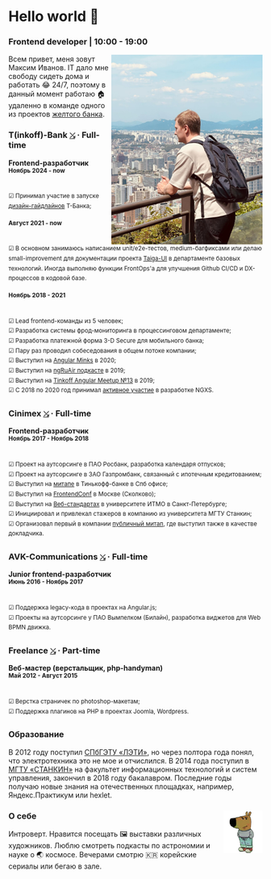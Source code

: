 # Hello world 👋

### Frontend developer | 10:00 - 19:00

<img src="https://raw.githubusercontent.com/splincode/splincode/refs/heads/main/assets/south-korea4.jpg" width="300" align="right">

Всем привет, меня зовут Максим Иванов. IT дало мне свободу сидеть дома и работать 😂 24/7, поэтому в данный момент работаю 🏠 удаленно в команде одного из проектов
<a href="https://en.wikipedia.org/wiki/T-Bank" target="_blank">желтого банка</a>.

### T(inkoff)-Bank <a href="https://www.tbank.ru/" target="_blank"><code>⤯</code></a> · Full-time

**Frontend-разработчик** <br><sup><b>Ноябрь 2024 - now</b></sup> <br>
<span title="Инструменты, с которыми начал работать">
<code><img alt="" height="17px" src="https://cdn.svgporn.com/logos/react.svg" align="center" /></code>
<code><img alt="" height="17px" src="https://cdn.svgporn.com/logos/docusaurus.svg" align="center" /></code>
</span>

<sup>☑ Принимал участие в запуске [дизайн-гайдлайнов](https://design.tbank.ru/) Т-Банка;</sup><br>

<sup><b>Август 2021 - now</b></sup> <br>
<span title="Инструменты, с которыми начал работать">
<code><img alt="" height="17px" src="https://cdn.svgporn.com/logos/github-icon.svg" align="center" /></code>
<code><img alt="" height="17px" src="https://cdn.svgporn.com/logos/figma.svg" align="center" /></code>
<code><img alt="" height="17px" src="https://cdn.svgporn.com/logos/nx.svg" align="center" /></code>
<code><img alt="" height="17px" src="https://cdn.svgporn.com/logos/angular-icon.svg" align="center" /></code>
<code><img alt="" height="17px" src="https://cdn.svgporn.com/logos/less.svg" align="center" /></code>
<code><img alt="" height="17px" src="https://cdn.svgporn.com/logos/playwright.svg" align="center" /></code>
</span>

<sup>☑ В основном занимаюсь написанием unit/e2e-тестов, medium-багфиксами или делаю small-improvement для документации
проекта [Taiga-UI](https://taiga-ui.dev/) в департаменте базовых технологий. Иногда выполняю функции FrontOps'а для
улучшения Github CI/CD и DX-процессов в кодовой базе.</sup>

<sup><b>Ноябрь 2018 - 2021</b></sup> <br>
<span title="Инструменты, с которыми начал работать">
<code><img alt="" height="17px" src="https://cdn.svgporn.com/logos/gitlab.svg" align="center" /></code>
<code><img alt="" height="17px" src="https://cdn.svgporn.com/logos/docker-icon.svg" align="center" /></code>
<code><img alt="" height="17px" src="https://v6.angular.io/assets/images/logos/angular/shield-large.svg" align="center" /></code>
<code><img alt="" height="17px" src="https://cdn.svgporn.com/logos/sass.svg" align="center" /></code>
<code><img alt="" height="17px" src="https://v9.material.angular.io/assets/img/angular-material-logo.svg" align="center" /></code>
<code><img alt="" height="17px" src="https://cdn.svgporn.com/logos/lerna.svg" align="center" /></code>
<code><img alt="" height="17px" src="https://user-images.githubusercontent.com/1283734/83267345-6c14e180-a207-11ea-95fb-eebcf1b1c3b3.png" align="center" /></code>
<code><img alt="" height="17px" src="https://cdn.svgporn.com/logos/jest.svg" align="center" /></code>
<code><img alt="" height="17px" src="https://cdn.svgporn.com/logos/cypress-icon.svg" align="center" /></code>
</span>

<sup>☑ Lead frontend-команды из 5 человек;</sup> <br> <sup>☑ Разработка системы фрод-мониторинга в процессинговом
департаменте;</sup> <br> <sup>☑ Разработка платежной форма 3-D Secure для мобильного банка;</sup> <br> <sup>☑ Пару раз
проводил собеседования в общем потоке компании;</sup> <br> <sup>☑ Выступил на
[Angular Minks](https://www.youtube.com/watch?v=BtVHm0FJIRA&ab_channel=AngularMinsk) в 2020;</sup> <br><sup>☑ Выступил
на [ngRuAir подкасте](https://m.youtube.com/watch?v=0OT8O4gj6ak) в 2019;</sup><br> <sup>☑ Выступил на
[Tinkoff Angular Meetup №13](https://meetup.tbank.ru/event/angular-meetup-13/) в 2019;</sup> <br><sup>☑ С 2018 по 2020
год принимал [активное участие](https://github.com/ngxs/store/graphs/contributors) в разработке NGXS.</sup>

### Cinimex <a href="https://cinimex.ru/" target="_blank"><code>⤯</code></a> · Full-time

**Frontend-разработчик** <br> 
<sup><b>Ноябрь 2017 - Ноябрь 2018</b></sup> <br>
<span title="Инструменты, с которыми начал работать">
<code><img alt="" height="17px" src="https://cdn.svgporn.com/logos/jenkins.svg" align="center" /></code>
<code><img alt="" height="17px" src="https://cdn.svgporn.com/logos/bitbucket.svg" align="center" /></code>
<code><img alt="" height="17px" src="https://cdn.svgporn.com/logos/jira.svg" align="center" /></code>
<code><img alt="" height="17px" src="https://cdn.svgporn.com/logos/confluence.svg" align="center" /></code>
<code><img alt="" height="17px" src="https://cdn.svgporn.com/logos/typescript-icon.svg" align="center" /></code>
<code><img alt="" height="17px" src="https://v6.angular.io/assets/images/logos/angular/shield-large.svg" align="center" /></code>
<code><img alt="" height="17px" src="https://cdn.svgporn.com/logos/reactivex.svg" align="center" /></code>
<code><img alt="" height="17px" src="https://cdn.svgporn.com/logos/webpack.svg" align="center" /></code>
<code><img alt="" height="17px" src="https://cdn.svgporn.com/logos/stylus.svg" align="center" /></code>
<code><img alt="" height="17px" src="https://cdn.svgporn.com/logos/materializecss.svg" align="center" /></code>
<code><img alt="" height="17px" src="https://cdn.svgporn.com/logos/karma.svg" align="center" /></code>
<code><img alt="" height="17px" src="https://cdn.svgporn.com/logos/protractor.svg" align="center" /></code>
</span>

<sup>☑ Проект на аутсорсинге в ПАО Росбанк, разработка календаря отпусков;</sup> <br> <sup>☑ Проект на аутсорсинге в
ЗАО Газпромбанк, связанный с ипотечным кредитованием;</sup><br><sup>☑ Выступил на
[митапе](https://www.google.com/search?q=angular+%D0%BC%D0%B0%D0%BA%D1%81%D0%B8%D0%BC+%D0%B8%D0%B2%D0%B0%D0%BD%D0%BE%D0%B2+change+detection&rlz=1C5GCEM_enRU1116RU1116&oq=angular+%D0%BC%D0%B0%D0%BA%D1%81%D0%B8%D0%BC+%D0%B8%D0%B2%D0%B0%D0%BD%D0%BE%D0%B2+change+detection&gs_lcrp=EgZjaHJvbWUyBggAEEUYOTIGCAEQRRhA0gEINjI0MWowajSoAgCwAgE&sourceid=chrome&ie=UTF-8)
в Тинькофф-банке в Спб офисе;</sup><br><sup>☑ Выступил на
[FrontendConf](https://www.youtube.com/watch?v=7646rW8qdcQ&ab_channel=FrontendChannel) в Москве
(Сколково);</sup><br><sup>☑ Выступил на
[Веб-стандартах](https://www.youtube.com/watch?v=sxN5hmb2hdU&ab_channel=%D0%92%D0%B5%D0%B1-%D1%81%D1%82%D0%B0%D0%BD%D0%B4%D0%B0%D1%80%D1%82%D1%8B)
в университете ИТМО в Санкт-Петербурге;</sup> <br> <sup>☑ Инициировал и привлекал стажеров в компанию из университета
МГТУ Станкин;</sup> <br> <sup>☑ Организовал первый в компании
[публичный митап](https://www.youtube.com/watch?v=daP3OAjb1Hc&ab_channel=Cinimex), где выступил также в качестве
докладчика.</sup>

### AVK-Communications <a href="http://www.atlant-inform.ru/" target="_blank"><code>⤯</code></a> · Full-time

**Junior frontend-разработчик** <br> 
<sup><b>Июнь 2016 - Ноябрь 2017</b></sup> <br>
<span title="Инструменты, с которыми начал работать">
<code><img alt="" height="17px" src="https://cdn.svgporn.com/logos/webstorm.svg" align="center" /></code>
<code><img alt="" height="17px" src="https://cdn.svgporn.com/logos/teamcity.svg" align="center" /></code>
<code><img alt="" height="17px" src="https://cdn.worldvectorlogo.com/logos/upsource-icon.svg" align="center" /></code>
<code><img alt="" height="17px" src="https://cdn.svgporn.com/logos/youtrack.svg" align="center" /></code>
<code><img alt="" height="17px" src="https://cdn.svgporn.com/logos/javascript.svg" align="center" /></code>
<code><img alt="" height="17px" src="https://angularjs.org/img/ng-logo.png" align="center" /></code>
</span>

<sup>☑ Поддержка legacy-кода в проектах на Angular.js;</sup><br> <sup>☑ Проекты на аутсорсинге у ПАО Вымпелком
(Билайн), разработка виджетов для Web BPMN движка.</sup>

### Freelance <a href="https://freelance.ru/" target="_blank"><code>⤯</code></a> · Part-time

**Веб-мастер (верстальщик, php-handyman)** <br> 
<sup><b>Май 2012 - Август 2015</b></sup> <br>
<span title="Инструменты, с которыми начал работать">
<code><img alt="" height="17px" src="https://cdn.svgporn.com/logos/sublimetext-icon.svg" align="center" /></code>
<code><img alt="" height="17px" src="https://cdn.svgporn.com/logos/adobe-photoshop.svg" align="center" /></code>
<code><img alt="" height="17px" src="https://cdn.svgporn.com/logos/html-5.svg" align="center" /></code>
<code><img alt="" height="17px" src="https://cdn.svgporn.com/logos/css-3.svg" align="center" /></code>
<code><img alt="" height="17px" src="https://cdn.svgporn.com/logos/javascript.svg" align="center" /></code>
<code><img alt="" height="17px" src="https://cdn.svgporn.com/logos/jquery.svg" align="center" /></code>
<code><img alt="" height="17px" src="https://upload.wikimedia.org/wikipedia/commons/0/01/FileZilla_logo.svg" align="center" /></code>
<code><img alt="" height="17px" src="https://cdn.svgporn.com/logos/php.svg" align="center" /></code>
<code><img alt="" height="17px" src="https://cdn.svgporn.com/logos/mysql.svg" align="center" /></code>
<code><img alt="" height="17px" src="https://cdn.svgporn.com/logos/joomla.svg" align="center" /></code>
<code><img alt="" height="17px" src="https://cdn.svgporn.com/logos/wordpress.svg" align="center" /></code>
</span>

<sup>☑ Верстка страничек по photoshop-макетам;</sup> <br> <sup>☑ Поддержка плагинов на PHP в проектах Joomla,
Wordpress.</sup> <br>

### Образование

В 2012 году поступил [СПбГЭТУ «ЛЭТИ»](https://etu.ru/), но через полтора года понял, что электротехника это не мое и
отчислился. В 2014 года поступил в [МГТУ «СТАНКИН»](https://stankin.ru/) на факультет информационных технологий и систем
управления, закончил в 2018 году бакалавром. Последние годы получаю новые знания на отечественных площадках, например,
Яндекс.Практикум или hexlet.

### <img src="https://raw.githubusercontent.com/splincode/splincode/refs/heads/main/assets/guy.png" height="84px" align="right"> О себе

Интроверт. Нравится посещать 🖼 выставки различных художников. Люблю смотреть подкасты по
астрономии и науке о 🌏 космосе. Вечерами смотрю 🇰🇷 корейские сериалы или бегаю в зале.
